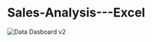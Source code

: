 # Sales-Analysis---Excel
![Data Dasboard v2](https://github.com/HajiraHaja/Sales-Analysis---Excel/assets/166501265/5c3e8bfe-fbf8-4a3e-8724-bae6d5f98fd9)
